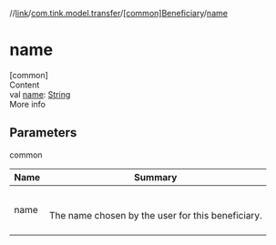 //[link](../../index.md)/[com.tink.model.transfer](../index.md)/[[common]Beneficiary](index.md)/[name](name.md)



# name  
[common]  
Content  
val [name](name.md): [String](https://kotlinlang.org/api/latest/jvm/stdlib/kotlin/-string/index.html)  
More info  


## Parameters  
  
common  
  
|  Name|  Summary| 
|---|---|
| <a name="com.tink.model.transfer/Beneficiary/name/#/PointingToDeclaration/"></a>name| <a name="com.tink.model.transfer/Beneficiary/name/#/PointingToDeclaration/"></a><br><br>The name chosen by the user for this beneficiary.<br><br>
  
  



